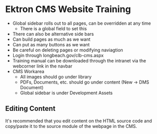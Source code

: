 # Ektron CMS Website Training

- Global sidebar rolls out to all pages, can be overridden at any time
	- There is a global field to set this 
- There can also be alternative side bars
- Can build pages as much as we want
- Can put as many buttons as we want
- Be careful on deleting pages or modifying naviagtion
- Login through longbeach.gov/clb-cms.aspx
- Training manual can be downloaded through the intranet via the webcorner link in the navbar
- CMS Workarea
	- All images should go under library
	- PDFs, Documents, etc. should go under content (New -> DMS Document)
	- Global sidebar is under Development Assets

## Editing Content

It's recommended that you edit content on the HTML source code and copy/paste it to the source module of the webpage in the CMS.
